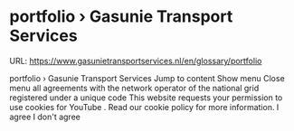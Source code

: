 # portfolio › Gasunie Transport Services

URL: https://www.gasunietransportservices.nl/en/glossary/portfolio

portfolio › Gasunie Transport Services
Jump to content
Show menu
Close menu
all agreements with the
network operator
of the
national grid
registered under a unique code
This website requests your permission to use cookies for
YouTube
. Read our
cookie policy
for more information.
I agree
I don't agree